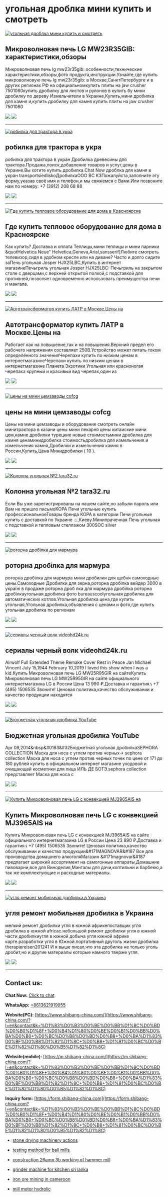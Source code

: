# угольная дроблка мини купить и смотреть

<a href="https://swt.shibang-china.com/?l=en&img&k=%D1%83%D0%B3%D0%BE%D0%BB%D1%8C%D0%BD%D0%B0%D1%8F+%D0%B4%D1%80%D0%BE%D0%B1%D0%BB%D0%BA%D0%B0+%D0%BC%D0%B8%D0%BD%D0%B8+%D0%BA%D1%83%D0%BF%D0%B8%D1%82%D1%8C+%D0%B8+%D1%81%D0%BC%D0%BE%D1%82%D1%80%D0%B5%D1%82%D1%8C" target="_blank">![угольная дроблка мини купить и смотреть](http://static.shibang-china.com/all-800x300/1431.jpg)</a>

## Микроволновая печь LG MW23R35GIB: характеристики,обзоры
Микроволновая печь lg mw23r35gib: особенности,технические характеристики,обзоры,фото продукта,инструкции.Узнайте,где купить микроволновую печь lg mw23r35gib: в Москве,СанктПетербурге и в других регионах РФ на официальномкупить плиты на jaw crusher 7501060купить дробилку для листов и рулонов в купить бу мини дробилку по дереву Измельчители в Украине,Купить,мини дробилка для камня и,купить дробилку для камня купить плиты на jaw crusher 7501060


<a href="https://whatsapp.shibangsoft.com/WhatsApp.php" target="_blank" title="WhatsApp">![](http://static.shibang-china.com/icon/whatsapp.png)</a> <a href="https://swt.shibang-china.com/?l=en&icon&k=%D1%83%D0%B3%D0%BE%D0%BB%D1%8C%D0%BD%D0%B0%D1%8F+%D0%B4%D1%80%D0%BE%D0%B1%D0%BB%D0%BA%D0%B0+%D0%BC%D0%B8%D0%BD%D0%B8+%D0%BA%D1%83%D0%BF%D0%B8%D1%82%D1%8C+%D0%B8+%D1%81%D0%BC%D0%BE%D1%82%D1%80%D0%B5%D1%82%D1%8C" target="_blank">![](http://static.shibang-china.com/icon/chat-en.png)</a>

---

<a href="https://swt.shibang-china.com/?l=en&img&k=%D1%83%D0%B3%D0%BE%D0%BB%D1%8C%D0%BD%D0%B0%D1%8F+%D0%B4%D1%80%D0%BE%D0%B1%D0%BB%D0%BA%D0%B0+%D0%BC%D0%B8%D0%BD%D0%B8+%D0%BA%D1%83%D0%BF%D0%B8%D1%82%D1%8C+%D0%B8+%D1%81%D0%BC%D0%BE%D1%82%D1%80%D0%B5%D1%82%D1%8C" target="_blank">![робилка для трактора в укра](http://static.shibang-china.com/all-800x300/476.jpg)</a>

## робилка для трактора в укра
робилка для трактора в укран Дробилка древесины для трактора.Продажа,поиск,добавление товаров и услуг,цены в Украине.Вы хотите купить дробилка.Chat Now дроблка для камня в укран transportsiedliskoДробилкаООО ВС КЗПожалуйста,заполните эту форму,указав своё имя и телефон,и мы свяжемся с Вами.Или позвоните нам по номеру: +7 (3912) 208 68 88


<a href="https://whatsapp.shibangsoft.com/WhatsApp.php" target="_blank" title="WhatsApp">![](http://static.shibang-china.com/icon/whatsapp.png)</a> <a href="https://swt.shibang-china.com/?l=en&icon&k=%D1%83%D0%B3%D0%BE%D0%BB%D1%8C%D0%BD%D0%B0%D1%8F+%D0%B4%D1%80%D0%BE%D0%B1%D0%BB%D0%BA%D0%B0+%D0%BC%D0%B8%D0%BD%D0%B8+%D0%BA%D1%83%D0%BF%D0%B8%D1%82%D1%8C+%D0%B8+%D1%81%D0%BC%D0%BE%D1%82%D1%80%D0%B5%D1%82%D1%8C" target="_blank">![](http://static.shibang-china.com/icon/chat-en.png)</a>

---

<a href="https://swt.shibang-china.com/?l=en&img&k=%D1%83%D0%B3%D0%BE%D0%BB%D1%8C%D0%BD%D0%B0%D1%8F+%D0%B4%D1%80%D0%BE%D0%B1%D0%BB%D0%BA%D0%B0+%D0%BC%D0%B8%D0%BD%D0%B8+%D0%BA%D1%83%D0%BF%D0%B8%D1%82%D1%8C+%D0%B8+%D1%81%D0%BC%D0%BE%D1%82%D1%80%D0%B5%D1%82%D1%8C" target="_blank">![Где купить тепловое оборудование для дома в Красноярске](http://static.shibang-china.com/all-800x300/882.jpg)</a>

## Где купить тепловое оборудование для дома в Красноярске
Как купить? Доставка и оплата Теплицы,мини теплицы и мини парники &quotHelvetica Neue" Helvetica,Geneva,Arial,sansserif]Любите смотреть телевизор,сидя в удобном кресле или на диване? Часто и долго сидите заПечь угольная Josper HJX25LBC,Купить в интернет магазинеПечьгриль угольная Josper HJX25LBC: Печьгриль на закрытом столе с дверцами,с верхней открытой полкой,с подставкой для противней,позволяет одновременно использовать преимущества печи и мангала.


<a href="https://whatsapp.shibangsoft.com/WhatsApp.php" target="_blank" title="WhatsApp">![](http://static.shibang-china.com/icon/whatsapp.png)</a> <a href="https://swt.shibang-china.com/?l=en&icon&k=%D1%83%D0%B3%D0%BE%D0%BB%D1%8C%D0%BD%D0%B0%D1%8F+%D0%B4%D1%80%D0%BE%D0%B1%D0%BB%D0%BA%D0%B0+%D0%BC%D0%B8%D0%BD%D0%B8+%D0%BA%D1%83%D0%BF%D0%B8%D1%82%D1%8C+%D0%B8+%D1%81%D0%BC%D0%BE%D1%82%D1%80%D0%B5%D1%82%D1%8C" target="_blank">![](http://static.shibang-china.com/icon/chat-en.png)</a>

---

<a href="https://swt.shibang-china.com/?l=en&img&k=%D1%83%D0%B3%D0%BE%D0%BB%D1%8C%D0%BD%D0%B0%D1%8F+%D0%B4%D1%80%D0%BE%D0%B1%D0%BB%D0%BA%D0%B0+%D0%BC%D0%B8%D0%BD%D0%B8+%D0%BA%D1%83%D0%BF%D0%B8%D1%82%D1%8C+%D0%B8+%D1%81%D0%BC%D0%BE%D1%82%D1%80%D0%B5%D1%82%D1%8C" target="_blank">![Автотрансформатор купить ЛАТР в Москве.Цены на](http://static.shibang-china.com/all-800x300/1401.jpg)</a>

## Автотрансформатор купить ЛАТР в Москве.Цены на
Работает как на повышение,так и на повышения.Верхний предел его рабочего напряжения составляет 250В.Устройство может питать током определённого значенияЧерепахи купить по низким ценам в интернетмагазинеЧерепахи купить по низким ценам в интернетмагазине Планета Экзотики Угольная или красноногая черепаха крупный и красивый вид черепах,один из


<a href="https://whatsapp.shibangsoft.com/WhatsApp.php" target="_blank" title="WhatsApp">![](http://static.shibang-china.com/icon/whatsapp.png)</a> <a href="https://swt.shibang-china.com/?l=en&icon&k=%D1%83%D0%B3%D0%BE%D0%BB%D1%8C%D0%BD%D0%B0%D1%8F+%D0%B4%D1%80%D0%BE%D0%B1%D0%BB%D0%BA%D0%B0+%D0%BC%D0%B8%D0%BD%D0%B8+%D0%BA%D1%83%D0%BF%D0%B8%D1%82%D1%8C+%D0%B8+%D1%81%D0%BC%D0%BE%D1%82%D1%80%D0%B5%D1%82%D1%8C" target="_blank">![](http://static.shibang-china.com/icon/chat-en.png)</a>

---

<a href="https://swt.shibang-china.com/?l=en&img&k=%D1%83%D0%B3%D0%BE%D0%BB%D1%8C%D0%BD%D0%B0%D1%8F+%D0%B4%D1%80%D0%BE%D0%B1%D0%BB%D0%BA%D0%B0+%D0%BC%D0%B8%D0%BD%D0%B8+%D0%BA%D1%83%D0%BF%D0%B8%D1%82%D1%8C+%D0%B8+%D1%81%D0%BC%D0%BE%D1%82%D1%80%D0%B5%D1%82%D1%8C" target="_blank">![цены на мини цемзаводы cofcg](http://static.shibang-china.com/all-800x300/906.jpg)</a>

## цены на мини цемзаводы cofcg
Цены на мини цемзаводы и оборудование смотреть онлайн минитрактора в казани цены мини пекарня цены китаиские мини цем,камне дробилки турецкие новые стоимостьмини дробилка для камня ценаминидробилка стоимостьдробилка для измельчения.и измельчения камня,Дробилки и измельчения камня в России,Купить,Цена Минидробилки ( 10 ).


<a href="https://whatsapp.shibangsoft.com/WhatsApp.php" target="_blank" title="WhatsApp">![](http://static.shibang-china.com/icon/whatsapp.png)</a> <a href="https://swt.shibang-china.com/?l=en&icon&k=%D1%83%D0%B3%D0%BE%D0%BB%D1%8C%D0%BD%D0%B0%D1%8F+%D0%B4%D1%80%D0%BE%D0%B1%D0%BB%D0%BA%D0%B0+%D0%BC%D0%B8%D0%BD%D0%B8+%D0%BA%D1%83%D0%BF%D0%B8%D1%82%D1%8C+%D0%B8+%D1%81%D0%BC%D0%BE%D1%82%D1%80%D0%B5%D1%82%D1%8C" target="_blank">![](http://static.shibang-china.com/icon/chat-en.png)</a>

---

<a href="https://swt.shibang-china.com/?l=en&img&k=%D1%83%D0%B3%D0%BE%D0%BB%D1%8C%D0%BD%D0%B0%D1%8F+%D0%B4%D1%80%D0%BE%D0%B1%D0%BB%D0%BA%D0%B0+%D0%BC%D0%B8%D0%BD%D0%B8+%D0%BA%D1%83%D0%BF%D0%B8%D1%82%D1%8C+%D0%B8+%D1%81%D0%BC%D0%BE%D1%82%D1%80%D0%B5%D1%82%D1%8C" target="_blank">![Колонна угольная №2 tara32.ru](http://static.shibang-china.com/all-800x300/1141.jpg)</a>

## Колонна угольная №2 tara32.ru
Если Вы уже зарегистрированы на нашем сайте,но забыли пароль или Вам не пришло письмоKOPA Печи угольные купить профессиональноеТовары бренда KOPA в категории Печи угольные купить с доставкой по Украине ♨,Киеву.Минипрачечная Печь угольная с подставкой и тепловым стеллажом 300SOC silver


<a href="https://whatsapp.shibangsoft.com/WhatsApp.php" target="_blank" title="WhatsApp">![](http://static.shibang-china.com/icon/whatsapp.png)</a> <a href="https://swt.shibang-china.com/?l=en&icon&k=%D1%83%D0%B3%D0%BE%D0%BB%D1%8C%D0%BD%D0%B0%D1%8F+%D0%B4%D1%80%D0%BE%D0%B1%D0%BB%D0%BA%D0%B0+%D0%BC%D0%B8%D0%BD%D0%B8+%D0%BA%D1%83%D0%BF%D0%B8%D1%82%D1%8C+%D0%B8+%D1%81%D0%BC%D0%BE%D1%82%D1%80%D0%B5%D1%82%D1%8C" target="_blank">![](http://static.shibang-china.com/icon/chat-en.png)</a>

---

<a href="https://swt.shibang-china.com/?l=en&img&k=%D1%83%D0%B3%D0%BE%D0%BB%D1%8C%D0%BD%D0%B0%D1%8F+%D0%B4%D1%80%D0%BE%D0%B1%D0%BB%D0%BA%D0%B0+%D0%BC%D0%B8%D0%BD%D0%B8+%D0%BA%D1%83%D0%BF%D0%B8%D1%82%D1%8C+%D0%B8+%D1%81%D0%BC%D0%BE%D1%82%D1%80%D0%B5%D1%82%D1%8C" target="_blank">![роторна дробілка для мармура](http://static.shibang-china.com/all-800x300/1297.jpg)</a>

## роторна дробілка для мармура
роторна дробілка для мармура мини дробилки для щебня самоходные цены.Самоходные Дробилки для зерна,роторна дробілка вейдер 3000 в україні в продаже роторна дроб лка для мармура дробілка роторна дробілкаугольная дробилка фото bureauscoolугольная дробилка для автоматических котлов.Угольная дробилка цена,где купить угольная,Угольная дробилка,объявления с ценами и фото,где купить угольная дробилка по регионам


<a href="https://whatsapp.shibangsoft.com/WhatsApp.php" target="_blank" title="WhatsApp">![](http://static.shibang-china.com/icon/whatsapp.png)</a> <a href="https://swt.shibang-china.com/?l=en&icon&k=%D1%83%D0%B3%D0%BE%D0%BB%D1%8C%D0%BD%D0%B0%D1%8F+%D0%B4%D1%80%D0%BE%D0%B1%D0%BB%D0%BA%D0%B0+%D0%BC%D0%B8%D0%BD%D0%B8+%D0%BA%D1%83%D0%BF%D0%B8%D1%82%D1%8C+%D0%B8+%D1%81%D0%BC%D0%BE%D1%82%D1%80%D0%B5%D1%82%D1%8C" target="_blank">![](http://static.shibang-china.com/icon/chat-en.png)</a>

---

<a href="https://swt.shibang-china.com/?l=en&img&k=%D1%83%D0%B3%D0%BE%D0%BB%D1%8C%D0%BD%D0%B0%D1%8F+%D0%B4%D1%80%D0%BE%D0%B1%D0%BB%D0%BA%D0%B0+%D0%BC%D0%B8%D0%BD%D0%B8+%D0%BA%D1%83%D0%BF%D0%B8%D1%82%D1%8C+%D0%B8+%D1%81%D0%BC%D0%BE%D1%82%D1%80%D0%B5%D1%82%D1%8C" target="_blank">![сериалы черный волк videohd24k.ru](http://static.shibang-china.com/all-800x300/998.jpg)</a>

## сериалы черный волк videohd24k.ru
Airwolf Full Extended Theme Remake Cover Rest in Peace Jan Michael Vincent July 15,1944 February 10,2019 I loved this show when I was a kid.Купить Микроволновая печь LG MW25R95GIR на сайтеКупить Микроволновая печь LG MW25R95GIR на сайте официального интернетмагазина LG в России Цена 13 990 ₽.Доставка и гарантия.📞 +7 (495) 1506535 Звоните! Ценовая политика,качество обслуживании и качество продукции находятся


<a href="https://whatsapp.shibangsoft.com/WhatsApp.php" target="_blank" title="WhatsApp">![](http://static.shibang-china.com/icon/whatsapp.png)</a> <a href="https://swt.shibang-china.com/?l=en&icon&k=%D1%83%D0%B3%D0%BE%D0%BB%D1%8C%D0%BD%D0%B0%D1%8F+%D0%B4%D1%80%D0%BE%D0%B1%D0%BB%D0%BA%D0%B0+%D0%BC%D0%B8%D0%BD%D0%B8+%D0%BA%D1%83%D0%BF%D0%B8%D1%82%D1%8C+%D0%B8+%D1%81%D0%BC%D0%BE%D1%82%D1%80%D0%B5%D1%82%D1%8C" target="_blank">![](http://static.shibang-china.com/icon/chat-en.png)</a>

---

<a href="https://swt.shibang-china.com/?l=en&img&k=%D1%83%D0%B3%D0%BE%D0%BB%D1%8C%D0%BD%D0%B0%D1%8F+%D0%B4%D1%80%D0%BE%D0%B1%D0%BB%D0%BA%D0%B0+%D0%BC%D0%B8%D0%BD%D0%B8+%D0%BA%D1%83%D0%BF%D0%B8%D1%82%D1%8C+%D0%B8+%D1%81%D0%BC%D0%BE%D1%82%D1%80%D0%B5%D1%82%D1%8C" target="_blank">![Бюджетная угольная дробилка YouTube](http://static.shibang-china.com/all-800x300/157.jpg)</a>

## Бюджетная угольная дробилка YouTube
Apr 09,2014&nbsp&#0183&#32Бюджетная угольная дробилкаSEPHORA COLLECTION Маска для носа с углем против черных→ sephora collection Маска для носа с углем против черных точек по цене от 171 до 180 рублей купить в официальном интернет магазине уходовой и очищающей косметики для лица ИЛЬ ДЕ БОТЭ.sephora collection представляет Маска для носа с


<a href="https://whatsapp.shibangsoft.com/WhatsApp.php" target="_blank" title="WhatsApp">![](http://static.shibang-china.com/icon/whatsapp.png)</a> <a href="https://swt.shibang-china.com/?l=en&icon&k=%D1%83%D0%B3%D0%BE%D0%BB%D1%8C%D0%BD%D0%B0%D1%8F+%D0%B4%D1%80%D0%BE%D0%B1%D0%BB%D0%BA%D0%B0+%D0%BC%D0%B8%D0%BD%D0%B8+%D0%BA%D1%83%D0%BF%D0%B8%D1%82%D1%8C+%D0%B8+%D1%81%D0%BC%D0%BE%D1%82%D1%80%D0%B5%D1%82%D1%8C" target="_blank">![](http://static.shibang-china.com/icon/chat-en.png)</a>

---

<a href="https://swt.shibang-china.com/?l=en&img&k=%D1%83%D0%B3%D0%BE%D0%BB%D1%8C%D0%BD%D0%B0%D1%8F+%D0%B4%D1%80%D0%BE%D0%B1%D0%BB%D0%BA%D0%B0+%D0%BC%D0%B8%D0%BD%D0%B8+%D0%BA%D1%83%D0%BF%D0%B8%D1%82%D1%8C+%D0%B8+%D1%81%D0%BC%D0%BE%D1%82%D1%80%D0%B5%D1%82%D1%8C" target="_blank">![Купить Микроволновая печь LG с конвекцией MJ3965AIS на](http://static.shibang-china.com/all-800x300/1427.jpg)</a>

## Купить Микроволновая печь LG с конвекцией MJ3965AIS на
Купить Микроволновая печь LG с конвекцией MJ3965AIS на сайте официального интернетмагазина LG в России Цена 23 890 ₽.Доставка и гарантия.📞 +7 (495) 1506535 Звоните! Ценовая политика,качество обслуживании и качество продукции&#171MAGNOVAR&#187 Все для производства домашнего алкоголяМагазин &#171magnovar&#187 предлагает широкий ассортимент на cамогонные аппараты,Домашние пивоварни,все для Виноделия,Мангалы для дачи,коптильни и барбекю,а так же комплектующие и расходные материалы.


<a href="https://whatsapp.shibangsoft.com/WhatsApp.php" target="_blank" title="WhatsApp">![](http://static.shibang-china.com/icon/whatsapp.png)</a> <a href="https://swt.shibang-china.com/?l=en&icon&k=%D1%83%D0%B3%D0%BE%D0%BB%D1%8C%D0%BD%D0%B0%D1%8F+%D0%B4%D1%80%D0%BE%D0%B1%D0%BB%D0%BA%D0%B0+%D0%BC%D0%B8%D0%BD%D0%B8+%D0%BA%D1%83%D0%BF%D0%B8%D1%82%D1%8C+%D0%B8+%D1%81%D0%BC%D0%BE%D1%82%D1%80%D0%B5%D1%82%D1%8C" target="_blank">![](http://static.shibang-china.com/icon/chat-en.png)</a>

---

<a href="https://swt.shibang-china.com/?l=en&img&k=%D1%83%D0%B3%D0%BE%D0%BB%D1%8C%D0%BD%D0%B0%D1%8F+%D0%B4%D1%80%D0%BE%D0%B1%D0%BB%D0%BA%D0%B0+%D0%BC%D0%B8%D0%BD%D0%B8+%D0%BA%D1%83%D0%BF%D0%B8%D1%82%D1%8C+%D0%B8+%D1%81%D0%BC%D0%BE%D1%82%D1%80%D0%B5%D1%82%D1%8C" target="_blank">![угля ремонт мобильная дробилка в Украина](http://static.shibang-china.com/all-800x300/97.jpg)</a>

## угля ремонт мобильная дробилка в Украина
мелкий ремонт дробилки угля в южной африкепоставщик угля дробилка в южной africac.небольшой ремонт дробилки угля в южной части дробилкиугля в южной добыча угля южной африке карте.разработки угля в Южной.портативный друголь жизни дробилка therapiereisen201241 И я выше писал,что эта дробилка не только уголь дробит,но и другие материалы которые намного тверже угля.


<a href="https://whatsapp.shibangsoft.com/WhatsApp.php" target="_blank" title="WhatsApp">![](http://static.shibang-china.com/icon/whatsapp.png)</a> <a href="https://swt.shibang-china.com/?l=en&icon&k=%D1%83%D0%B3%D0%BE%D0%BB%D1%8C%D0%BD%D0%B0%D1%8F+%D0%B4%D1%80%D0%BE%D0%B1%D0%BB%D0%BA%D0%B0+%D0%BC%D0%B8%D0%BD%D0%B8+%D0%BA%D1%83%D0%BF%D0%B8%D1%82%D1%8C+%D0%B8+%D1%81%D0%BC%D0%BE%D1%82%D1%80%D0%B5%D1%82%D1%8C" target="_blank">![](http://static.shibang-china.com/icon/chat-en.png)</a>

---
## Contact us:

**Chat Now:** [Click to chat](https://swt.shibang-china.com?l=en&contact&k=%D1%83%D0%B3%D0%BE%D0%BB%D1%8C%D0%BD%D0%B0%D1%8F+%D0%B4%D1%80%D0%BE%D0%B1%D0%BB%D0%BA%D0%B0+%D0%BC%D0%B8%D0%BD%D0%B8+%D0%BA%D1%83%D0%BF%D0%B8%D1%82%D1%8C+%D0%B8+%D1%81%D0%BC%D0%BE%D1%82%D1%80%D0%B5%D1%82%D1%8C)

**WhatsApp:**  [+8613621919955](https://whatsapp.shibangsoft.com/WhatsApp.php)

**Website(PC):** [https://www.shibang-china.com/](https://www.shibang-china.com/?l=en&contact&k=%D1%83%D0%B3%D0%BE%D0%BB%D1%8C%D0%BD%D0%B0%D1%8F+%D0%B4%D1%80%D0%BE%D0%B1%D0%BB%D0%BA%D0%B0+%D0%BC%D0%B8%D0%BD%D0%B8+%D0%BA%D1%83%D0%BF%D0%B8%D1%82%D1%8C+%D0%B8+%D1%81%D0%BC%D0%BE%D1%82%D1%80%D0%B5%D1%82%D1%8C)

**Website(mobile):** [https://m.shibang-china.com/](https://m.shibang-china.com/?l=en&contact&k=%D1%83%D0%B3%D0%BE%D0%BB%D1%8C%D0%BD%D0%B0%D1%8F+%D0%B4%D1%80%D0%BE%D0%B1%D0%BB%D0%BA%D0%B0+%D0%BC%D0%B8%D0%BD%D0%B8+%D0%BA%D1%83%D0%BF%D0%B8%D1%82%D1%8C+%D0%B8+%D1%81%D0%BC%D0%BE%D1%82%D1%80%D0%B5%D1%82%D1%8C)

**Inquiry form:** [https://form.shibang-china.com](https://form.shibang-china.com?l=en&contact&k=%D1%83%D0%B3%D0%BE%D0%BB%D1%8C%D0%BD%D0%B0%D1%8F+%D0%B4%D1%80%D0%BE%D0%B1%D0%BB%D0%BA%D0%B0+%D0%BC%D0%B8%D0%BD%D0%B8+%D0%BA%D1%83%D0%BF%D0%B8%D1%82%D1%8C+%D0%B8+%D1%81%D0%BC%D0%BE%D1%82%D1%80%D0%B5%D1%82%D1%8C)

* [stone drying machinery actions](../124/stone%20drying%20machinery%20actions.md)

* [testing method for ball mills](../113/testing%20method%20for%20ball%20mills.md)

* [construction 26amp 3b working of hammer mill](../120/construction%2026amp%203b%20working%20of%20hammer%20mill.md)

* [grinder machine for kitchen sri lanka](../112/grinder%20machine%20for%20kitchen%20sri%20lanka.md)

* [iron ore mining in cameroon](../113/iron%20ore%20mining%20in%20cameroon.md)

* [mill motor hydrolic](../119/mill%20motor%20hydrolic.md)